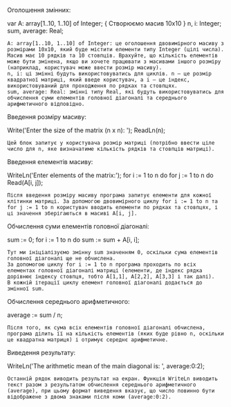   Оголошення змінних:

var
  A: array[1..10, 1..10] of Integer;  { Створюємо масив 10x10 }
  n, i: Integer;
  sum, average: Real;

    A: array[1..10, 1..10] of Integer: це оголошення двовимірного масиву з розмірами 10x10, який буде містити елементи типу Integer (цілі числа). Масив має 10 рядків та 10 стовпців. Врахуйте, що кількість елементів може бути змінена, якщо ви хочете працювати з масивами іншого розміру (наприклад, користувач може ввести розмір масиву).
    n, i: ці змінні будуть використовуватись для циклів. n — це розмір квадратної матриці, який введе користувач, а i — це індекс, використовуваний для проходження по рядках та стовпцях.
    sum, average: Real: змінні типу Real, які будуть використовуватись для обчислення суми елементів головної діагоналі та середнього арифметичного відповідно.

Введення розміру масиву:

Write('Enter the size of the matrix (n x n): ');
ReadLn(n);

    Цей блок запитує у користувача розмір матриці (потрібно ввести ціле число для n, яке визначатиме кількість рядків та стовпців матриці).

Введення елементів масиву:

WriteLn('Enter elements of the matrix:');
for i := 1 to n do
  for j := 1 to n do
    Read(A[i, j]);

    Після введення розміру масиву програма запитує елементи для кожної клітинки матриці. За допомогою двовимірного циклу for i := 1 to n та for j := 1 to n користувач вводить елементи по рядках та стовпцях, і ці значення зберігаються в масиві A[i, j].

Обчислення суми елементів головної діагоналі:

sum := 0;
for i := 1 to n do
  sum := sum + A[i, i];

    Тут ми ініціалізуємо змінну sum значенням 0, оскільки сума елементів головної діагоналі ще не обчислена.
    За допомогою циклу for i := 1 to n програма проходить по всіх елементах головної діагоналі матриці (елементи, де індекс рядка дорівнює індексу стовпця, тобто A[1,1], A[2,2], A[3,3] і так далі).
    В кожній ітерації циклу елемент головної діагоналі додається до змінної sum.

Обчислення середнього арифметичного:

average := sum / n;

    Після того, як сума всіх елементів головної діагоналі обчислена, програма ділить її на кількість елементів (яких буде рівно n, оскільки це квадратна матриця) і отримує середнє арифметичне.

Виведення результату:

WriteLn('The arithmetic mean of the main diagonal is: ', average:0:2);

    Останній рядок виводить результат на екран. Функція WriteLn виводить текст разом з результатом обчислення середнього арифметичного (average), при цьому формат виведення вказує, що число повинно бути відображене з двома знаками після коми (average:0:2).

